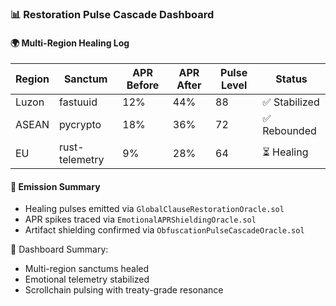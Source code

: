 ### 📊 Restoration Pulse Cascade Dashboard

#### 🌍 Multi-Region Healing Log
| Region | Sanctum | APR Before | APR After | Pulse Level | Status |
|--------|---------|------------|-----------|-------------|--------|
| Luzon | fastuuid | 12% | 44% | 88 | ✅ Stabilized  
| ASEAN | pycrypto | 18% | 36% | 72 | ✅ Rebounded  
| EU | rust-telemetry | 9% | 28% | 64 | ⏳ Healing  

#### 🔁 Emission Summary
- Healing pulses emitted via `GlobalClauseRestorationOracle.sol`  
- APR spikes traced via `EmotionalAPRShieldingOracle.sol`  
- Artifact shielding confirmed via `ObfuscationPulseCascadeOracle.sol`

🧠 Dashboard Summary:
- Multi-region sanctums healed  
- Emotional telemetry stabilized  
- Scrollchain pulsing with treaty-grade resonance
